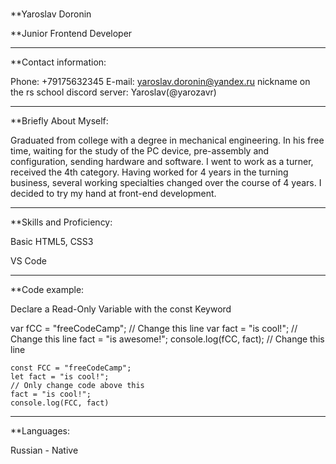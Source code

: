 #
**Yaroslav Doronin


**Junior Frontend Developer

---
**Contact information:


Phone: +79175632345
E-mail: yaroslav.doronin@yandex.ru
nickname on the rs school discord server: Yaroslav(@yarozavr)

---
**Briefly About Myself:


Graduated from college with a degree in mechanical engineering. In his free time, waiting for the study of the PC device, pre-assembly and configuration, sending hardware and software. I went to work as a turner, received the 4th category. Having worked for 4 years in the turning business, several working specialties changed over the course of 4 years. I decided to try my hand at front-end development.

---
**Skills and Proficiency:


Basic HTML5, CSS3


VS Code

---
**Code example:


Declare a Read-Only Variable with the const Keyword


var fCC = "freeCodeCamp"; // Change this line
var fact = "is cool!"; // Change this line
fact = "is awesome!";
console.log(fCC, fact); // Change this line


```
const FCC = "freeCodeCamp";
let fact = "is cool!";
// Only change code above this
fact = "is cool!";
console.log(FCC, fact)
```

---
**Languages:


Russian - Native
